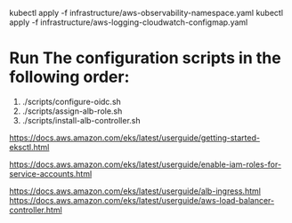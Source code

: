 

kubectl apply -f infrastructure/aws-observability-namespace.yaml
kubectl apply -f infrastructure/aws-logging-cloudwatch-configmap.yaml



# Run The configuration scripts in the following order:
1. ./scripts/configure-oidc.sh
2. ./scripts/assign-alb-role.sh
3. ./scripts/install-alb-controller.sh


https://docs.aws.amazon.com/eks/latest/userguide/getting-started-eksctl.html


https://docs.aws.amazon.com/eks/latest/userguide/enable-iam-roles-for-service-accounts.html


https://docs.aws.amazon.com/eks/latest/userguide/alb-ingress.html
https://docs.aws.amazon.com/eks/latest/userguide/aws-load-balancer-controller.html